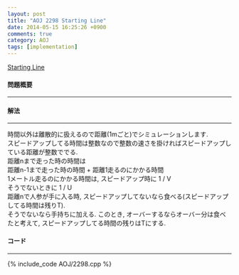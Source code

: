 ```yaml
---
layout: post
title: "AOJ 2298 Starting Line"
date: 2014-05-15 16:25:26 +0900
comments: true
category: AOJ
tags: [implementation]
---
```


[Starting Line](http://judge.u-aizu.ac.jp/onlinejudge/description.jsp?id=2298)

#### 問題概要

****

#### 解法

****

時間以外は離散的に扱えるので距離(1mごと)でシミュレーションします.  
スピードアップしてる時間は整数なので整数の速さを掛ければスピードアップしている距離が整数ででる.  
距離nまで走った時の時間は  
距離n-1まで走った時の時間 + 距離1走るのにかかる時間  
1メートル走るのにかかる時間は, スピードアップ時に 1 / V  
そうでないときに 1 / U  
距離nで人参が手に入る時, スピードアップしてないなら食べる(スピードアップしてる時間は残りT).  
そうでないなら手持ちに加える. このとき, オーバーするならオーバー分は食べたと考えて, スピードアップしてる時間の残りはTにする.  

#### コード

****

{% include_code AOJ/2298.cpp %}
